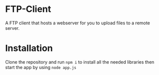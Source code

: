 # FTP-Client
A FTP client that hosts a webserver for you to upload files to a remote server.

# Installation
Clone the repository and run `npm i` to install all the needed libraries then start the app by using `node app.js`
